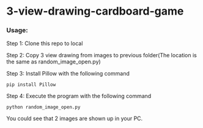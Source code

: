 # 3-view-drawing-cardboard-game

### Usage:

Step 1: Clone this repo to local

Step 2: Copy 3 view drawing from images to previous folder(The location is the same as random_image_open.py)

Step 3: Install Pillow with the following command

```pip install Pillow```

Step 4: Execute the program with the following command

```python random_image_open.py```

You could see that 2 images are shown up in your PC.